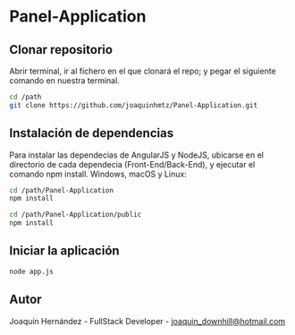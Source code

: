 # Panel-Application

## Clonar repositorio

Abrir terminal, ir al fichero en el que clonará el repo; y pegar el siguiente comando en nuestra terminal.

```sh
cd /path
git clone https://github.com/joaquinhmtz/Panel-Application.git
```
## Instalación de dependencias

Para instalar las dependecias de AngularJS y NodeJS, ubicarse en el directorio de cada dependecia (Front-End/Back-End), y ejecutar el comando npm install.
Windows, macOS y Linux: 

 ```sh
 cd /path/Panel-Application
 npm install
 
 cd /path/Panel-Application/public
 npm install
 ```
 
## Iniciar la aplicación
 
 ```sh
 node app.js
 ```

## Autor
Joaquín Hernández - FullStack Developer - joaquin_downhill@hotmail.com
